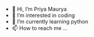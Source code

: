 - 👋 Hi, I’m Priya Maurya
- 👀 I’m interested in coding
- 🌱 I’m currently learning python
- 📫 How to reach me ...

<!---
Priyamaurya17/Priyamaurya17 is a ✨ special ✨ repository because its `README.md` (this file) appears on your GitHub profile.
You can click the Preview link to take a look at your changes.
--->
